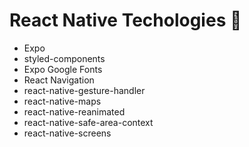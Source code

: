 # React Native Techologies 📱

- Expo
- styled-components
- Expo Google Fonts
- React Navigation
- react-native-gesture-handler
- react-native-maps
- react-native-reanimated
- react-native-safe-area-context
- react-native-screens
